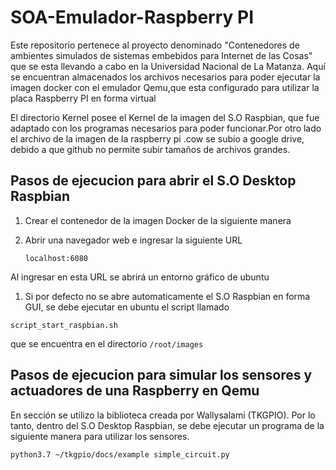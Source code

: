 # SOA-Emulador-Raspberry PI 

Este repositorio pertenece al proyecto denominado "Contenedores de ambientes simulados de sistemas embebidos para Internet de las Cosas" que se esta llevando a cabo en la Universidad Nacional de La Matanza. 
Aquí se encuentran almacenados los archivos necesarios para poder ejecutar la imagen docker con el emulador Qemu,que esta configurado para utilizar la placa Raspberry PI en forma virtual

El directorio Kernel posee el Kernel de la imagen del S.O Raspbian, que fue adaptado con los programas necesarios para poder funcionar.Por otro lado el archivo de la imagen de la raspberry pi  .cow se subio a google drive, debido a que github no permite subir tamaños de archivos grandes.

## Pasos de ejecucion para abrir el S.O Desktop Raspbian 
1. Crear el contenedor de la imagen Docker de la siguiente manera

1. Abrir una navegador web e ingresar la siguiente URL

    `localhost:6080`
  
  Al ingresar en esta URL se abrirá un entorno gráfico de ubuntu
1. Si por defecto no se abre automaticamente el S.O Raspbian en forma GUI, se debe ejecutar en ubuntu el script llamado

  `script_start_raspbian.sh`

que se encuentra en el directorio `/root/images` 

## Pasos de ejecucion para simular los sensores y actuadores de una Raspberry en Qemu

En sección se utilizo la biblioteca creada por Wallysalami (TKGPIO). Por lo tanto, dentro del S.O Desktop Raspbian, se debe ejecutar un programa de la siguiente manera para utilizar los sensores.

`python3.7 ~/tkgpio/docs/example simple_circuit.py`
